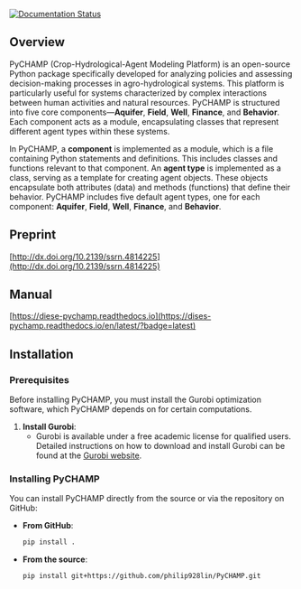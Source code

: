 [![Documentation Status](https://readthedocs.org/projects/dises-pychamp/badge/?version=latest)](https://dises-pychamp.readthedocs.io/en/latest/?badge=latest)

## Overview

PyCHAMP (Crop-Hydrological-Agent Modeling Platform) is an open-source Python package specifically developed for analyzing policies and assessing decision-making processes in agro-hydrological systems. This platform is particularly useful for systems characterized by complex interactions between human activities and natural resources. PyCHAMP is structured into five core components—**Aquifer**, **Field**, **Well**, **Finance**, and **Behavior**. Each component acts as a module, encapsulating classes that represent different agent types within these systems.

In PyCHAMP, a **component** is implemented as a module, which is a file containing Python statements and definitions. This includes classes and functions relevant to that component. An **agent type** is implemented as a class, serving as a template for creating agent objects. These objects encapsulate both attributes (data) and methods (functions) that define their behavior. PyCHAMP includes five default agent types, one for each component: **Aquifer**, **Field**, **Well**, **Finance**, and **Behavior**.

## Preprint
[http://dx.doi.org/10.2139/ssrn.4814225](http://dx.doi.org/10.2139/ssrn.4814225)

## Manual
[https://diese-pychamp.readthedocs.io](https://dises-pychamp.readthedocs.io/en/latest/?badge=latest)

## Installation

### Prerequisites

Before installing PyCHAMP, you must install the Gurobi optimization software, which PyCHAMP depends on for certain computations.

1. **Install Gurobi**:
   - Gurobi is available under a free academic license for qualified users. Detailed instructions on how to download and install Gurobi can be found at the [Gurobi website](https://www.gurobi.com/academia/academic-program-and-licenses).

### Installing PyCHAMP

You can install PyCHAMP directly from the source or via the repository on GitHub:
- **From GitHub**:
  ```bash
  pip install .
  ```

- **From the source**:
  ```bash
  pip install git+https://github.com/philip928lin/PyCHAMP.git
  ```
